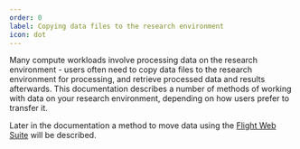 ```yaml
---
order: 0
label: Copying data files to the research environment
icon: dot
---
```


Many compute workloads involve processing data on the research environment - users often need to copy data files to the research environment for processing, and retrieve processed data and results afterwards. This documentation describes a number of methods of working with data on your research environment, depending on how users prefer to transfer it.

Later in the documentation a method to move data using the [Flight Web Suite](/flight_environment_usage/flight_web_suite/flight_file_manager/) will be described.